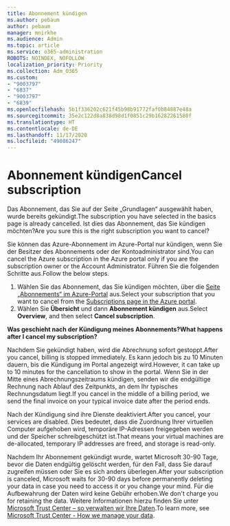 ```yaml
---
title: Abonnement kündigen
ms.author: pebaum
author: pebaum
manager: mnirkhe
ms.audience: Admin
ms.topic: article
ms.service: o365-administration
ROBOTS: NOINDEX, NOFOLLOW
localization_priority: Priority
ms.collection: Adm_O365
ms.custom:
- "9003797"
- "6837"
- "9003797"
- "6839"
ms.openlocfilehash: 5b1f336202c621f45b98b91772faf0b84887e48a
ms.sourcegitcommit: 35e2c122d8a838d98d1f0851c29b16282261580f
ms.translationtype: HT
ms.contentlocale: de-DE
ms.lasthandoff: 11/17/2020
ms.locfileid: "49086247"
---
```

# <a name="cancel-subscription"></a><span data-ttu-id="90bbc-102">Abonnement kündigen</span><span class="sxs-lookup"><span data-stu-id="90bbc-102">Cancel subscription</span></span>

<span data-ttu-id="90bbc-103">Das Abonnement, das Sie auf der Seite „Grundlagen“ ausgewählt haben, wurde bereits gekündigt.</span><span class="sxs-lookup"><span data-stu-id="90bbc-103">The subscription you have selected in the basics page is already cancelled.</span></span> <span data-ttu-id="90bbc-104">Ist dies das Abonnement, das Sie kündigen möchten?</span><span class="sxs-lookup"><span data-stu-id="90bbc-104">Are you sure this is the right subscription you want to cancel?</span></span>

<span data-ttu-id="90bbc-105">Sie können das Azure-Abonnement im Azure-Portal nur kündigen, wenn Sie der Besitzer des Abonnements oder der Kontoadministrator sind.</span><span class="sxs-lookup"><span data-stu-id="90bbc-105">You can cancel the Azure subscription in the Azure portal only if you are the subscription owner or the Account Administrator.</span></span> <span data-ttu-id="90bbc-106">Führen Sie die folgenden Schritte aus.</span><span class="sxs-lookup"><span data-stu-id="90bbc-106">Follow the below steps.</span></span>

1. <span data-ttu-id="90bbc-107">Wählen Sie das Abonnement, das Sie kündigen möchten, über die [Seite „Abonnements“ im Azure-Portal](https://ms.portal.azure.com/#blade/Microsoft_Azure_Billing/SubscriptionsBlade) aus.</span><span class="sxs-lookup"><span data-stu-id="90bbc-107">Select your subscription that you want to cancel from the [Subscriptions page in the Azure portal](https://ms.portal.azure.com/#blade/Microsoft_Azure_Billing/SubscriptionsBlade).</span></span>
2. <span data-ttu-id="90bbc-108">Wählen Sie **Übersicht** und dann **Abonnement kündigen** aus.</span><span class="sxs-lookup"><span data-stu-id="90bbc-108">Select **Overview**, and then select **Cancel subscription**.</span></span>

<span data-ttu-id="90bbc-109">**Was geschieht nach der Kündigung meines Abonnements?**</span><span class="sxs-lookup"><span data-stu-id="90bbc-109">**What happens after I cancel my subscription?**</span></span>

<span data-ttu-id="90bbc-110">Nachdem Sie gekündigt haben, wird die Abrechnung sofort gestoppt.</span><span class="sxs-lookup"><span data-stu-id="90bbc-110">After you cancel, billing is stopped immediately.</span></span> <span data-ttu-id="90bbc-111">Es kann jedoch bis zu 10 Minuten dauern, bis die Kündigung im Portal angezeigt wird.</span><span class="sxs-lookup"><span data-stu-id="90bbc-111">However, it can take up to 10 minutes for the cancellation to show in the portal.</span></span> <span data-ttu-id="90bbc-112">Wenn Sie in der Mitte eines Abrechnungszeitraums kündigen, senden wir die endgültige Rechnung nach Ablauf des Zeitpunkts, an dem Ihr typisches Rechnungsdatum liegt.</span><span class="sxs-lookup"><span data-stu-id="90bbc-112">If you cancel in the middle of a billing period, we send the final invoice on your typical invoice date after the period ends.</span></span>

<span data-ttu-id="90bbc-113">Nach der Kündigung sind ihre Dienste deaktiviert.</span><span class="sxs-lookup"><span data-stu-id="90bbc-113">After you cancel, your services are disabled.</span></span> <span data-ttu-id="90bbc-114">Dies bedeutet, dass die Zuordnung Ihrer virtuellen Computer aufgehoben wird, temporäre IP-Adressen freigegeben werden und der Speicher schreibgeschützt ist.</span><span class="sxs-lookup"><span data-stu-id="90bbc-114">That means your virtual machines are de-allocated, temporary IP addresses are freed, and storage is read-only.</span></span>

<span data-ttu-id="90bbc-115">Nachdem Ihr Abonnement gekündigt wurde, wartet Microsoft 30-90 Tage, bevor die Daten endgültig gelöscht werden, für den Fall, dass Sie darauf zugreifen müssen oder Sie es sich anders überlegen.</span><span class="sxs-lookup"><span data-stu-id="90bbc-115">After your subscription is canceled, Microsoft waits for 30-90 days before permanently deleting your data in case you need to access it or you change your mind.</span></span> <span data-ttu-id="90bbc-116">Für die Aufbewahrung der Daten wird keine Gebühr erhoben.</span><span class="sxs-lookup"><span data-stu-id="90bbc-116">We don't charge you for retaining the data.</span></span> <span data-ttu-id="90bbc-117">Weitere Informationen hierzu finden Sie unter [Microsoft Trust Center – so verwalten wir Ihre Daten](https://www.microsoft.com/trust-center/privacy/data-management#leave).</span><span class="sxs-lookup"><span data-stu-id="90bbc-117">To learn more, see [Microsoft Trust Center - How we manage your data](https://www.microsoft.com/trust-center/privacy/data-management#leave).</span></span>

